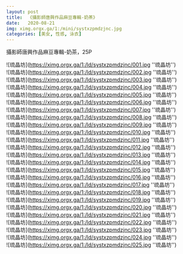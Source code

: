 ```yaml
---
layout: post
title:  《攝影師唐興作品麻豆專輯-奶茶》
date:   2020-08-21
img: ximg.orgx.ga/1:/mini/systxzpmdzjnc.jpg
categories: [美女, 性感, 泳衣]
---
```


攝影師唐興作品麻豆專輯-奶茶，25P

![琉晶坊](https://ximg.orgx.ga/1:/ld/systxzpmdzjnc/001.jpg ''琉晶坊'') <br>
![琉晶坊](https://ximg.orgx.ga/1:/ld/systxzpmdzjnc/002.jpg ''琉晶坊'') <br>
![琉晶坊](https://ximg.orgx.ga/1:/ld/systxzpmdzjnc/003.jpg ''琉晶坊'') <br>
![琉晶坊](https://ximg.orgx.ga/1:/ld/systxzpmdzjnc/004.jpg ''琉晶坊'') <br>
![琉晶坊](https://ximg.orgx.ga/1:/ld/systxzpmdzjnc/005.jpg ''琉晶坊'') <br>
![琉晶坊](https://ximg.orgx.ga/1:/ld/systxzpmdzjnc/006.jpg ''琉晶坊'') <br>
![琉晶坊](https://ximg.orgx.ga/1:/ld/systxzpmdzjnc/007.jpg ''琉晶坊'') <br>
![琉晶坊](https://ximg.orgx.ga/1:/ld/systxzpmdzjnc/008.jpg ''琉晶坊'') <br>
![琉晶坊](https://ximg.orgx.ga/1:/ld/systxzpmdzjnc/009.jpg ''琉晶坊'') <br>
![琉晶坊](https://ximg.orgx.ga/1:/ld/systxzpmdzjnc/010.jpg ''琉晶坊'') <br>
![琉晶坊](https://ximg.orgx.ga/1:/ld/systxzpmdzjnc/011.jpg ''琉晶坊'') <br>
![琉晶坊](https://ximg.orgx.ga/1:/ld/systxzpmdzjnc/012.jpg ''琉晶坊'') <br>
![琉晶坊](https://ximg.orgx.ga/1:/ld/systxzpmdzjnc/013.jpg ''琉晶坊'') <br>
![琉晶坊](https://ximg.orgx.ga/1:/ld/systxzpmdzjnc/014.jpg ''琉晶坊'') <br>
![琉晶坊](https://ximg.orgx.ga/1:/ld/systxzpmdzjnc/015.jpg ''琉晶坊'') <br>
![琉晶坊](https://ximg.orgx.ga/1:/ld/systxzpmdzjnc/016.jpg ''琉晶坊'') <br>
![琉晶坊](https://ximg.orgx.ga/1:/ld/systxzpmdzjnc/017.jpg ''琉晶坊'') <br>
![琉晶坊](https://ximg.orgx.ga/1:/ld/systxzpmdzjnc/018.jpg ''琉晶坊'') <br>
![琉晶坊](https://ximg.orgx.ga/1:/ld/systxzpmdzjnc/019.jpg ''琉晶坊'') <br>
![琉晶坊](https://ximg.orgx.ga/1:/ld/systxzpmdzjnc/020.jpg ''琉晶坊'') <br>
![琉晶坊](https://ximg.orgx.ga/1:/ld/systxzpmdzjnc/021.jpg ''琉晶坊'') <br>
![琉晶坊](https://ximg.orgx.ga/1:/ld/systxzpmdzjnc/022.jpg ''琉晶坊'') <br>
![琉晶坊](https://ximg.orgx.ga/1:/ld/systxzpmdzjnc/023.jpg ''琉晶坊'') <br>
![琉晶坊](https://ximg.orgx.ga/1:/ld/systxzpmdzjnc/024.jpg ''琉晶坊'') <br>
![琉晶坊](https://ximg.orgx.ga/1:/ld/systxzpmdzjnc/025.jpg ''琉晶坊'') <br>
